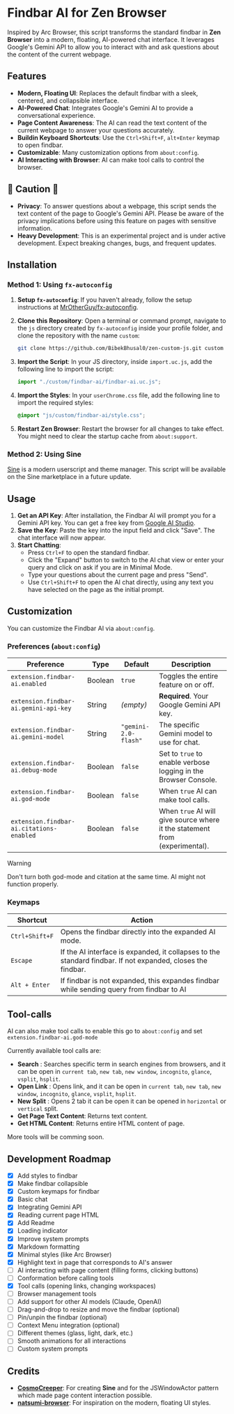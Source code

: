 # Findbar AI for Zen Browser

Inspired by Arc Browser, this script transforms the standard findbar in **Zen Browser** into a modern, floating, AI-powered chat interface. It leverages Google's Gemini API to allow you to interact with and ask questions about the content of the current webpage.

## Features

- **Modern, Floating UI**: Replaces the default findbar with a sleek, centered, and collapsible interface.
- **AI-Powered Chat**: Integrates Google's Gemini AI to provide a conversational experience.
- **Page Content Awareness**: The AI can read the text content of the current webpage to answer your questions accurately.
- **Buildin Keyboard Shortcuts**: Use the `Ctrl+Shift+F`, `alt+Enter` keymap to open findbar.
- **Customizable**: Many customization options from `about:config`.
- **AI Interacting with Browser**: AI can make tool calls to control the browser.

## 🚨 Caution 🚨

- **Privacy**: To answer questions about a webpage, this script sends the text content of the page to Google's Gemini API. Please be aware of the privacy implications before using this feature on pages with sensitive information.
- **Heavy Development**: This is an experimental project and is under active development. Expect breaking changes, bugs, and frequent updates.

## Installation

### Method 1: Using `fx-autoconfig`

1.  **Setup `fx-autoconfig`**: If you haven't already, follow the setup instructions at [MrOtherGuy/fx-autoconfig](https://github.com/MrOtherGuy/fx-autoconfig).

2.  **Clone this Repository**: Open a terminal or command prompt, navigate to the `js` directory created by `fx-autoconfig` inside your profile folder, and clone the repository with the name `custom`:

    ```bash
    git clone https://github.com/BibekBhusal0/zen-custom-js.git custom
    ```

3.  **Import the Script**: In your JS directory, inside `import.uc.js`, add the following line to import the script:

    ```javascript
    import "./custom/findbar-ai/findbar-ai.uc.js";
    ```

4.  **Import the Styles**: In your `userChrome.css` file, add the following line to import the required styles:

    ```css
    @import "js/custom/findbar-ai/style.css";
    ```

5.  **Restart Zen Browser**: Restart the browser for all changes to take effect. You might need to clear the startup cache from `about:support`.

### Method 2: Using Sine

[Sine](https://github.com/CosmoCreeper/Sine) is a modern userscript and theme manager. This script will be available on the Sine marketplace in a future update.

## Usage

1.  **Get an API Key**: After installation, the Findbar AI will prompt you for a Gemini API key. You can get a free key from [Google AI Studio](https://aistudio.google.com/app/apikey).
2.  **Save the Key**: Paste the key into the input field and click "Save". The chat interface will now appear.
3.  **Start Chatting**:
    - Press `Ctrl+F` to open the standard findbar.
    - Click the "Expand" button to switch to the AI chat view or enter your query and click on ask if you are in Minimal Mode.
    - Type your questions about the current page and press "Send".
    - Use `Ctrl+Shift+F` to open the AI chat directly, using any text you have selected on the page as the initial prompt.

## Customization

You can customize the Findbar AI via `about:config`.

### Preferences (`about:config`)

| Preference                               | Type    | Default              | Description                                                                 |
| ---------------------------------------- | ------- | -------------------- | --------------------------------------------------------------------------- |
| `extension.findbar-ai.enabled`           | Boolean | `true`               | Toggles the entire feature on or off.                                       |
| `extension.findbar-ai.gemini-api-key`    | String  | _(empty)_            | **Required**. Your Google Gemini API key.                                   |
| `extension.findbar-ai.gemini-model`      | String  | `"gemini-2.0-flash"` | The specific Gemini model to use for chat.                                  |
| `extension.findbar-ai.debug-mode`        | Boolean | `false`              | Set to `true` to enable verbose logging in the Browser Console.             |
| `extension.findbar-ai.god-mode`          | Boolean | `false`              | When `true` AI can make tool calls.                                         |
| `extension.findbar-ai.citations-enabled` | Boolean | `false`              | When `true` AI will give source where it the statement from (experimental). |

> [!WARNING]
> Don't turn both god-mode and citation at the same time. AI might not function properly.

### Keymaps

| Shortcut       | Action                                                                                                      |
| -------------- | ----------------------------------------------------------------------------------------------------------- |
| `Ctrl+Shift+F` | Opens the findbar directly into the expanded AI mode.                                                       |
| `Escape`       | If the AI interface is expanded, it collapses to the standard findbar. If not expanded, closes the findbar. |
| `Alt + Enter`  | If findbar is not expanded, this expandes findbar while sending query from findbar to AI                    |

## Tool-calls

AI can also make tool calls to enable this go to `about:config` and set `extension.findbar-ai.god-mode`

Currently available tool calls are:

- **Search** : Searches specific term in search engines from browsers, and it can be open in `current tab`, `new tab`, `new window`, `incognito`, `glance`, `vsplit`, `hsplit`.
- **Open Link** : Opens link, and it can be open in `current tab`, `new tab`, `new window`, `incognito`, `glance`, `vsplit`, `hsplit`.
- **New Split** : Opens 2 tab it can be open it can be opened in `horizontal` or `vertical` split.
- **Get Page Text Content**: Returns text content.
- **Get HTML Content**: Returns entire HTML content of page.

More tools will be comming soon.

## Development Roadmap

- [x] Add styles to findbar
- [x] Make findbar collapsible
- [x] Custom keymaps for findbar
- [x] Basic chat
- [x] Integrating Gemini API
- [x] Reading current page HTML
- [x] Add Readme
- [x] Loading indicator
- [x] Improve system prompts
- [x] Markdown formatting
- [x] Minimal styles (like Arc Browser)
- [x] Highlight text in page that corresponds to AI's answer
- [ ] AI interacting with page content (filling forms, clicking buttons)
- [ ] Conformation before calling tools
- [x] Tool calls (opening links, changing workspaces)
- [ ] Browser management tools
- [ ] Add support for other AI models (Claude, OpenAI)
- [ ] Drag-and-drop to resize and move the findbar (optional)
- [ ] Pin/unpin the findbar (optional)
- [ ] Context Menu integration (optional)
- [ ] Different themes (glass, light, dark, etc.)
- [ ] Smooth animations for all interactions
- [ ] Custom system prompts

## Credits

- **[CosmoCreeper](https://github.com/CosmoCreeper)**: For creating **Sine** and for the JSWindowActor pattern which made page content interaction possible.
- **[natsumi-browser](https://github.com/greeeen-dev/natsumi-browser)**: For inspiration on the modern, floating UI styles.
